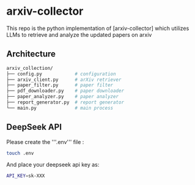# arxiv-collector

This repo is the python implementation of [arxiv-collector] which utilizes LLMs to retrieve and analyze the updated papers on arxiv


## Architecture

```bash
arxiv_collection/
├── config.py            # configuration
├── arxiv_client.py      # arXiv retriever
├── paper_filter.py      # paper filter
├── pdf_downloader.py    # paper downloader
├── paper_analyzer.py    # paper analyzer
├── report_generator.py  # report generator
└── main.py              # main process
```


## DeepSeek API

Please create the '''.env''' file :
```bash
touch .env
```

And place your deepseek api key as:

```bash
API_KEY=sk-XXX
```